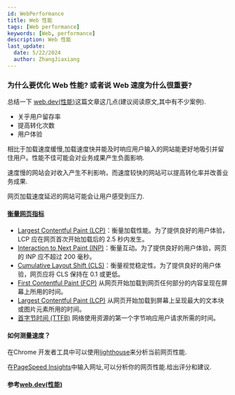 ```yaml
---
id: WebPerformance
title: Web 性能
tags: [Web performance]
keywords: [Web, performance]
description: Web 性能
last_update:
  date: 5/22/2024
  author: ZhangJiaxiang
---
```


### 为什么要优化 Web 性能? 或者说 Web 速度为什么很重要?

总结一下 [web.dev(性能)](https://web.dev/learn/performance/why-speed-matters?hl=zh-cn)这篇文章这几点(建议阅读原文,其中有不少案例).

- 关乎用户留存率
- 提高转化次数
- 用户体验

相比于加载速度缓慢,加载速度快并能及时响应用户输入的网站能更好地吸引并留住用户。性能不佳可能会对业务成果产生负面影响.

速度慢的网站会对收入产生不利影响，而速度较快的网站可以提高转化率并改善业务成果.

网页加载速度延迟的网站可能会让用户感受到压力.

#### [衡量网页指标](https://web.dev/articles/user-centric-performance-metrics?hl=zh-cn)

- [Largest Contentful Paint (LCP)](https://web.dev/articles/lcp?hl=zh-cn)：衡量加载性能。为了提供良好的用户体验，LCP 应在网页首次开始加载后的 2.5 秒内发生。
- [Interaction to Next Paint (INP)](https://web.dev/articles/inp?hl=zh-cn)：衡量互动。为了提供良好的用户体验，网页的 INP 应不超过 200 毫秒。
- [Cumulative Layout Shift (CLS)](https://web.dev/articles/cls?hl=zh-cn)：衡量视觉稳定性。为了提供良好的用户体验，网页应将 CLS 保持在 0.1 或更低。
- [First Contentful Paint (FCP)](https://web.dev/articles/fcp?hl=zh-cn)
  从网页开始加载到网页任何部分的内容呈现在屏幕上所用的时间。
- [Largest Contentful Paint (LCP)](https://web.dev/articles/lcp?hl=zh-cn)
  从网页开始加载到屏幕上呈现最大的文本块或图片元素所用的时间。
- [首字节时间 (TTFB)](https://web.dev/articles/ttfb?hl=zh-cn)
  网络使用资源的第一个字节响应用户请求所需的时间。

#### 如何测量速度？

在Chrome 开发者工具中可以使用[lighthouse](https://developer.chrome.com/docs/lighthouse/overview?hl=zh-cn)来分析当前网页性能.

在[PageSpeed Insights](https://pagespeed.web.dev/?hl=zh-cn)中输入网址,可以分析你的网页性能.给出评分和建议.

#### 参考[web.dev(性能)](https://web.dev/learn/performance/why-speed-matters?hl=zh-cn)
